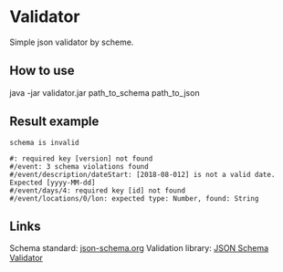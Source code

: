 Validator
=========

Simple json validator by scheme.

How to use
----------

java -jar validator.jar path_to_schema path_to_json

Result example
--------------

```
schema is invalid

#: required key [version] not found
#/event: 3 schema violations found
#/event/description/dateStart: [2018-08-012] is not a valid date. Expected [yyyy-MM-dd]
#/event/days/4: required key [id] not found
#/event/locations/0/lon: expected type: Number, found: String
```

Links
-----

Schema standard: [json-schema.org][1]
Validation library: [JSON Schema Validator][2]

[1]: https://json-schema.org/
[2]: https://github.com/everit-org/json-schema
